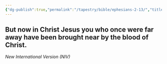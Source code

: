 ```yaml
---
{"dg-publish":true,"permalink":"/tapestry/bible/ephesians-2-13/","title":"Ephesians 2:13]","tags":["bible"],"dgHomeLink":true,"dgShowLocalGraph":true,"dgEnableSearch":true}
---
```


 But now in Christ Jesus you who once were far away have been brought near by the blood of Christ.
---
*New International Version (NIV)*